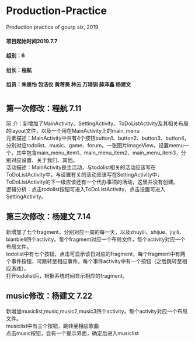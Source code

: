 # Production-Practice
Production practice of gourp six, 2019

#### 项目起始时间2019.7.7 <br>
#### 组别：6 <br>
#### 组长：程航 <br>
#### 组员：朱思怡 包洁仪 黄蒋昊 林云 万琦钏 薛泽鑫 杨建文 <br>

#

## 第一次修改：程航 7.11 <br>
简    介：新增加了MainActivity、SettingActivity、ToDoListActivity及其相关布局的layout文件，以及一个用在MainActivity上的main_menu <br>
元素描述：MainActivity中共有4个按钮button1、button2、button3、button4，分别对应todolist、music、game、forum。一张图片imageView。设置memu一个，其中包含main_menu_item1、main_menu_item2、main_menu_item3，分别对应设置、关于我们、其他。 <br>
活动描述：MainActivity是主活动，与todolist相关的活动应该写在ToDoListActivity中，与设置有关的活动应该写在SettingActivity中，ToDoListActivity的下一级应该还有一个代办事项的活动，这里并没有创建。 <br>
逻辑分析：点击todolist按钮可进入ToDoListActivity，点击设置可进入SettingActivity。 <br>


## 第三次修改：杨建文 7.14<br>
新增加了七个fragment，分别对应一周的每一天，以及zhuyili、shijue、jiyili、bianbieli四个activity。每个fragment对应一个布局文件，每个activity对应一个布局文件。<br>
todolist中有七个按钮，点击可显示该日对应的fragment，每个fragment中有两个事件按钮，可跳转至相应事件。每个事件activity中有一个按钮（之后跳转至相应游戏）。<br>
打开todolist后，根据系统时间显示相应的fragment。<br>

## music修改：杨建文 7.22<br>
新增加musiclist,music,music2,music3四个activity。每个activity对应一个布局文件。<br>
musiclist中有三个按钮，跳转至相应歌曲<br>
点击music按钮，会有一个提示界面，确定后进入musiclist<br>
